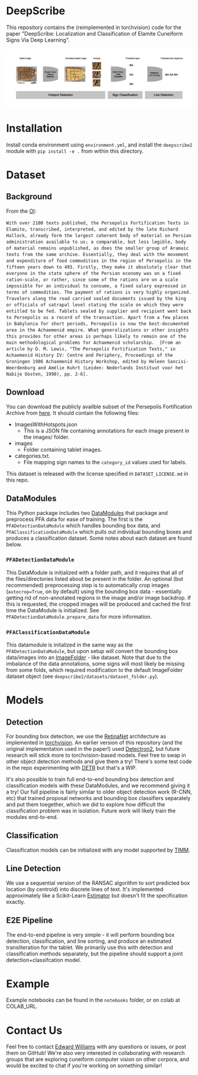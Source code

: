 # DeepScribe

This repository contains the (reimplemented in torchvision) code for the paper "DeepScribe: Localization and Classification of Elamite Cuneiform Signs Via Deep Learning". 

![DeepScribe Vision Pipeline](images/millers_better_pipeline.png)

# Installation

Install conda environment using `environment.yml`, and install the `deepscribe2` module with `pip install -e .` from within this directory. 

# Dataset

## Background

From the [OI](https://oi.uchicago.edu/research/publications/oip/persepolis-fortification-tablets): 


``` With over 2100 texts published, the Persepolis Fortification Texts in Elamite, transcribed, interpreted, and edited by the late Richard Hallock, already form the largest coherent body of material on Persian administration available to us; a comparable, but less legible, body of material remains unpublished, as does the smaller group of Aramaic texts from the same archive. Essentially, they deal with the movement and expenditure of food commodities in the region of Persepolis in the fifteen years down to 493. Firstly, they make it absolutely clear that everyone in the state sphere of the Persian economy was on a fixed ration-scale, or rather, since some of the rations are on a scale impossible for an individual to consume, a fixed salary expressed in terms of commodities. The payment of rations is very highly organized. Travelers along the road carried sealed documents issued by the king or officials of satrapal level stating the scale on which they were entitled to be fed. Tablets sealed by supplier and recipient went back to Persepolis as a record of the transaction. Apart from a few places in Babylonia for short periods, Persepolis is now the best-documented area in the Achaemenid empire. What generalizations or other insights this provides for other areas is perhaps likely to remain one of the main methodological problems for Achaemenid scholarship.  [From an article by D. M. Lewis, "The Persepolis Fortification Texts," in Achaemenid History IV: Centre and Periphery, Proceedings of the Groningen 1986 Achaemenid History Workshop, edited by Heleen Sancisi-Weerdenburg and Amélie Kuhrt (Leiden: Nederlands Instituut voor het Nabije Oosten, 1990), pp. 2-6]. ```

## Download

You can download the publicly availble subset of the Persepolis Fortification Archive from [here](https://ochre.lib.uchicago.edu/deepscribe/deepscribe_2023_02_04_public.tar.gz). It should contain the following files:
- ImagesWithHotspots.json
    - This is a JSON file containing annotations for each image present in the images/ folder.
- images
    - Folder containing tablet images.
- categories.txt.
    - File mapping sign names to the `category_id` values used for labels. 


This dataset is released with the license specified in `DATASET_LICENSE.md` in this repo.

## DataModules

This Python package includes two [DataModules](https://pytorch-lightning.readthedocs.io/en/stable/data/datamodule.html) that package and preprocess PFA data for ease of training. The first is the `PFADetectionDataModule` which handles bounding box data, and `PFAClassificationDataModule` which pulls out individual bounding boxes and produces a classification dataset. Some notes about each dataset are found below.

### `PFADetectionDataModule`

This DataModule is initialized with a folder path, and it requires that all of the files/directories listed about be present in the folder. An optional (but recommended) preprocessing step is to automatically crop images (`autocrop=True`, on by default) using the bounding box data - essentially getting rid of non-annotated regions in the image and/or image backdrop. If this is requested, the cropped images will be produced and cached the first time the DataModule is initialized. See `PFADetectionDataModule.prepare_data` for more information.

### `PFAClassificationDataModule`

This datamodule is initalized in the same way as the `PFADetectionDataModule`, but upon setup will convert the bounding box data/images into an [ImageFolder](https://pytorch.org/vision/main/generated/torchvision.datasets.ImageFolder.html) - like dataset. Note that due to the imbalance of the data annotations, some signs will most likely be missing from some folds, which required modification to the default ImageFolder dataset object (see `deepscribe2/datasets/dataset_folder.py`). 

# Models

## Detection

For bounding box detection, we use the [RetinaNet](https://arxiv.org/abs/1708.02002) architecture as implemented in [torchvision](https://pytorch.org/vision/main/models/retinanet.html). An earlier version of this repository (and the original implementation used in the paper!) used [Detectron2](https://detectron2.readthedocs.io/en/latest/), but future research will stick more to torchvision-based models. Feel free to swap in other object detection methods and give them a try! There's some test code in the repo experimenting with [DETR](https://github.com/facebookresearch/detr) but that's a WIP. 

It's also possible to train full end-to-end bounding box detection and classification models with these DataModules, and we recommend giving it a try! Our full pipeline is fairly similar to older object detection work (R-CNN, etc) that trained proposal networks and bounding box classifiers separately and put them toegether, which we did to explore how difficult the classification problem was in isolation. Future work will likely train the modules end-to-end. 

## Classification

Classification models can be initialized with any model supported by [TIMM](https://timm.fast.ai). 

## Line Detection

We use a sequential version of the RANSAC algorithm to sort predicted box location (by centroid) into discrete lines of text. It's implemented approximately like a Scikit-Learn [Estimator](https://scikit-learn.org/stable/developers/develop.html) but doesn't fit the specification exactly. 

## E2E Pipeline

The end-to-end pipeline is very simple - it will perform bounding box detection, classification, and line sorting, and produce an estimated transliteration for the tablet. We primarily use this with detection and classification methods separately, but the pipeline should support a joint detection+classifcation model.  

# Example

Example notebooks can be found in the `notebooks` folder, or on colab at COLAB_URL.

# Contact Us

Feel free to contact [Edward Williams](mailto:eddiecwilliams@gmail.com) with any questions or issues, or post them on GitHub! We're also very interested in collaborating with research groups that are exploring cuneiform computer vision on other corpora, and would be excited to chat if you're working on something similar! 
